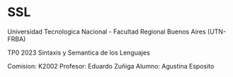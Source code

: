 # SSL
Universidad Tecnologica Nacional - Facultad Regional Buenos Aires (UTN-FRBA)

TP0 2023
Sintaxis y Semantica de los Lenguajes

Comision: K2002
Profesor: Eduardo Zuñiga
Alumno: Agustina Esposito
